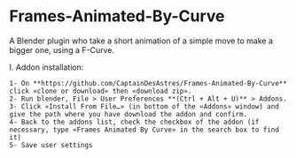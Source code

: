 # Frames-Animated-By-Curve
A Blender plugin who take a short animation of a simple move to make a bigger one, using a F-Curve.



I. Addon installation:

	1- On **https://github.com/CaptainDesAstres/Frames-Animated-By-Curve** click «clone or download» then «download zip».
	2- Run blender, File > User Preferences **(Ctrl + Alt + U)** > Addons.
	3- Click «Install From File…» (in bottom of the «Addons» window) and give the path where you have download the addon and confirm.
	4- Back to the addons list, check the checkbox of the addon (if necessary, type «Frames Animated By Curve» in the search box to find it)
	5- Save user settings
